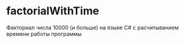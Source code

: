 # factorialWithTime
Факториал числа 10000 (и больше) на языке C# с расчитыванием времени работы программы
